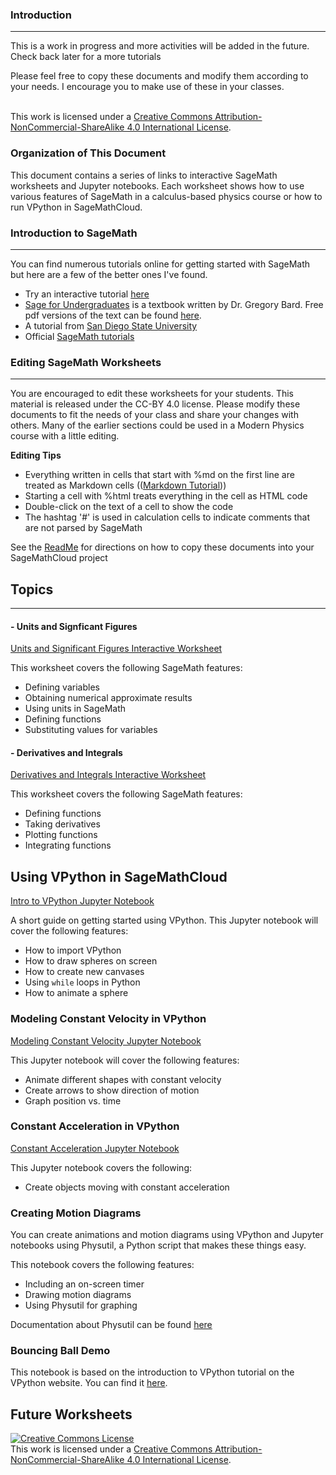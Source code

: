 ### Introduction
---
This is a work in progress and more activities will be added in the future.  Check back later for a more tutorials

Please feel free to copy these documents and modify them according to your needs.  I encourage you to make use of these in your classes.

<br />This work is licensed under a <a rel="license" href="http://creativecommons.org/licenses/by-nc-sa/4.0/">Creative Commons Attribution-NonCommercial-ShareAlike 4.0 International License</a>.

### Organization of This Document
This document contains a series of links to interactive SageMath worksheets and Jupyter notebooks.  Each worksheet shows how to use various features of SageMath in a calculus-based physics course or how to run VPython in SageMathCloud. 


### Introduction to SageMath
---

You can find numerous tutorials online for getting started with SageMath but here are a few of the better ones I've found.
- Try an interactive tutorial [here](SageBeginnerTutorial.sagews)
- [Sage for Undergraduates](http://www.gregorybard.com/Sage.html) is a textbook written by Dr. Gregory Bard.  Free pdf versions of the text can be found [here](http://www.gregorybard.com/Sage.html).
- A tutorial from [San Diego State University](http://www-rohan.sdsu.edu/~mosulliv/Teaching/sdsu-sage-tutorial/)
- Official [SageMath tutorials](http://doc.sagemath.org/html/en/prep/index.html)


### Editing SageMath Worksheets
---

You are encouraged to edit these worksheets for your students.  This material is released under the CC-BY 4.0 license.  Please modify these documents to fit the needs of your class and share your changes with others.  Many of the earlier sections could be used in a Modern Physics course with a little editing.

**Editing Tips**
- Everything written in cells that start with %md on the first line are treated as Markdown cells (([Markdown Tutorial](http://www.markdowntutorial.com/)))
- Starting a cell with %html treats everything in the cell as HTML code
- Double-click on the text of a cell to show the code
- The hashtag '#' is used in calculation cells to indicate comments that are not parsed by SageMath

See the [ReadMe](../README.md) for directions on how to copy these documents into your SageMathCloud project

## Topics
---

#### - Units and Signficant Figures 
[Units and Significant Figures Interactive Worksheet](Units_and_Sig_Figs.sagews)

This worksheet covers the following SageMath features:

- Defining variables
- Obtaining numerical approximate results
- Using units in SageMath
- Defining functions
- Substituting values for variables 

#### - Derivatives and Integrals
[Derivatives and Integrals Interactive Worksheet](Derivatives_and_Integrals.sagews)

This worksheet covers the following SageMath features:
- Defining functions
- Taking derivatives
- Plotting functions
- Integrating functions



## Using VPython in SageMathCloud

[Intro to VPython Jupyter Notebook](Intro_to_VPython_in_SageMathCloud.ipynb)

A short guide on getting started using VPython.
This Jupyter notebook will cover the following features:
- How to import VPython
- How to draw spheres on screen
- How to create new canvases
- Using `while` loops in Python
- How to animate a sphere

### Modeling Constant Velocity in VPython
[Modeling Constant Velocity Jupyter Notebook](Modeling_Constant_Velocity-VPython.ipynb)

This Jupyter notebook will cover the following features:
- Animate different shapes with constant velocity
- Create arrows to show direction of motion
- Graph position vs. time

### Constant Acceleration in VPython
[Constant Acceleration Jupyter Notebook](Constant_Acceleration-VPython.ipynb)

This Jupyter notebook covers the following:
- Create objects moving with constant acceleration


### Creating Motion Diagrams

You can create animations and motion diagrams using VPython and Jupyter notebooks using Physutil, a Python script that makes these things easy.

This notebook covers the following features:
- Including an on-screen timer
- Drawing motion diagrams
- Using Physutil for graphing

Documentation about Physutil can be found [here](https://github.com/perlatmsu/physutil/wiki)


### Bouncing Ball Demo

This notebook is based on the introduction to VPython tutorial on the VPython website.  You can find it [here](http://vpython.org/contents/docs/VPython_Intro.pdf).





## Future Worksheets




<a rel="license" href="http://creativecommons.org/licenses/by-nc-sa/4.0/"><img alt="Creative Commons License" style="border-width:0" src="https://i.creativecommons.org/l/by-nc-sa/4.0/88x31.png" /></a><br />This work is licensed under a <a rel="license" href="http://creativecommons.org/licenses/by-nc-sa/4.0/">Creative Commons Attribution-NonCommercial-ShareAlike 4.0 International License</a>.
